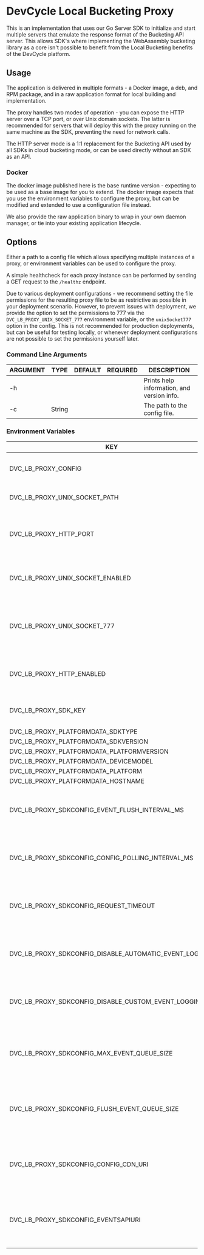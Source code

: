 # DevCycle Local Bucketing Proxy

This is an implementation that uses our Go Server SDK to initialize and start multiple servers that emulate the response
format of the
Bucketing API server. This allows SDK's where implementing the WebAssembly bucketing library as a core isn't possible to
benefit from the Local Bucketing benefits of the DevCycle platform.

## Usage

The application is delivered in multiple formats - a Docker image, a deb, and RPM package, and in a raw application
format for local building and implementation.

The proxy handles two modes of operation - you can expose the HTTP server over a TCP port, or over Unix domain sockets.
The latter is recommended for servers that will deploy this with the proxy running on the same machine as the SDK,
preventing the need for network calls.

The HTTP server mode is a 1:1 replacement for the Bucketing API used by all SDKs in cloud bucketing mode, or can be used
directly without an SDK as an API.

### Docker

The docker image published here is the base runtime version - expecting to be used as a base image for you to extend.
The docker image expects that you use the environment variables to configure the proxy, but can be modified and extended
to use a configuration
file instead.

We also provide the raw application binary to wrap in your own daemon manager, or tie into your existing application
lifecycle.

## Options

Either a path to a config file which allows specifying multiple instances of a proxy, or environment variables can be
used to configure the proxy.

A simple healthcheck for each proxy instance can be performed by sending a GET request to the `/healthz` endpoint.

Due to various deployment configurations - we recommend setting the file permissions for the resulting proxy file to be
as restrictive as possible in your deployment scenario. However, to prevent issues with deployment, we provide the option
to set the permissions to 777 via the `DVC_LB_PROXY_UNIX_SOCKET_777` environment variable, or the `unixSocket777` option
in the config. This is not recommended for production deployments, but can be useful for testing locally, or whenever
deployment configurations are not possible to set the permissions yourself later.

### Command Line Arguments

| ARGUMENT | TYPE   | DEFAULT | REQUIRED | DESCRIPTION                                |
|----------|--------|---------|----------|--------------------------------------------|
| -h       |        |         |          | Prints help information, and version info. |
| -c       | String |         |          | The path to the config file.               |

### Environment Variables

| KEY                                                    | TYPE          | DEFAULT | REQUIRED | DESCRIPTION                                                                     |
|--------------------------------------------------------|---------------|---------|----------|---------------------------------------------------------------------------------|
| DVC_LB_PROXY_CONFIG                                    | String        |         |          | The path to a JSON configuration file.                                          |
| DVC_LB_PROXY_UNIX_SOCKET_PATH                          | String        |         |          | The path to the Unix socket.                                                    |
| DVC_LB_PROXY_HTTP_PORT                                 | Integer       | 8080    |          | The port to listen on for HTTP requests. Defaults to 8080.                      |
| DVC_LB_PROXY_UNIX_SOCKET_ENABLED                       | True or False | false   |          | Whether to enable the Unix socket. Defaults to false.                           |
| DVC_LB_PROXY_UNIX_SOCKET_777                           | True or False | false   |          | Whether to set the Unix socket permissions to 777. Defaults to false.           |
| DVC_LB_PROXY_HTTP_ENABLED                              | True or False | true    |          | Whether to enable the HTTP server. Defaults to true.                            |
| DVC_LB_PROXY_SDK_KEY                                   | String        |         | true     | The Server SDK key to use for this instance.                                    |
| DVC_LB_PROXY_PLATFORMDATA_SDKTYPE                      | String        |         |          |                                                                                 |
| DVC_LB_PROXY_PLATFORMDATA_SDKVERSION                   | String        |         |          |                                                                                 |
| DVC_LB_PROXY_PLATFORMDATA_PLATFORMVERSION              | String        |         |          |                                                                                 |
| DVC_LB_PROXY_PLATFORMDATA_DEVICEMODEL                  | String        |         |          |                                                                                 |
| DVC_LB_PROXY_PLATFORMDATA_PLATFORM                     | String        |         |          |                                                                                 |
| DVC_LB_PROXY_PLATFORMDATA_HOSTNAME                     | String        |         |          |                                                                                 |
| DVC_LB_PROXY_SDKCONFIG_EVENT_FLUSH_INTERVAL_MS         | Duration      |         |          | The interval at which events are flushed to the events api in milliseconds.     |
| DVC_LB_PROXY_SDKCONFIG_CONFIG_POLLING_INTERVAL_MS      | Duration      |         |          | The interval at which the SDK polls the config CDN for updates in milliseconds. |
| DVC_LB_PROXY_SDKCONFIG_REQUEST_TIMEOUT                 | Duration      |         |          | The timeout for requests to the config CDN and events API in milliseconds.      |
| DVC_LB_PROXY_SDKCONFIG_DISABLE_AUTOMATIC_EVENT_LOGGING | True or False | false   |          | Whether to disable automatic event logging. Defaults to false.                  |
| DVC_LB_PROXY_SDKCONFIG_DISABLE_CUSTOM_EVENT_LOGGING    | True or False | false   |          | Whether to disable custom event logging. Defaults to false.                     |
| DVC_LB_PROXY_SDKCONFIG_MAX_EVENT_QUEUE_SIZE            | Integer       |         |          | The maximum number of events to be in the queue before dropping events.         |
| DVC_LB_PROXY_SDKCONFIG_FLUSH_EVENT_QUEUE_SIZE          | Integer       |         |          | The minimum number of events to be in the queue before flushing events.         |
| DVC_LB_PROXY_SDKCONFIG_CONFIG_CDN_URI                  | String        |         |          | The URI of the Config CDN - leave unspecified if not needing an outbound proxy. |
| DVC_LB_PROXY_SDKCONFIG_EVENTSAPIURI                    | String        |         |          | The URI of the Events API - leave unspecified if not needing an outbound proxy. |